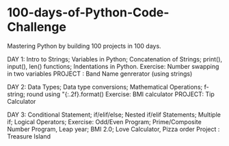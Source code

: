 # 100-days-of-Python-Code-Challenge
Mastering Python by building 100 projects in 100 days.

DAY 1: 
Intro to Strings;
Variables in Python;
Concatenation of Strings;
print(), input(), len() functions;
Indentations in Python.
Exercise: Number swapping in two variables
PROJECT : Band Name genrerator (using strings)

DAY 2:
Data Types;
Data type conversions;
Mathematical Operations;
f-string;
round using "{:.2f}.format()
Exercise: BMI calculator
PROJECT: Tip Calculator 

DAY 3:
Conditional Statement;
if/elif/else;
Nested if/elif Statements;
Multiple if;
Logical Operators;
Exercise: Odd/Even Program; Prime/Composite Number Program, Leap year; BMI 2.0; Love Calculator, Pizza order
Project : Treasure Island

